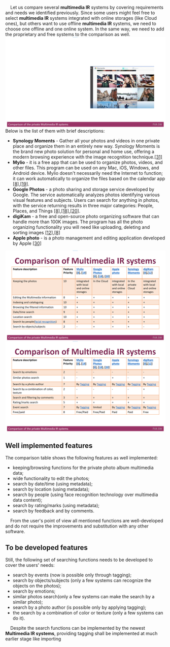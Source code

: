 &nbsp;&nbsp;&nbsp; Let us compare several **multimedia IR** systems by covering requirements and needs we identified previously. 
Since some users might feel free to select **multimedia IR** systems integrated with online storages (like Cloud ones), but others want to use offline **multimedia IR** systems, we need to choose one offline and one online system. 
In the same way, we need to add the proprietary and free systems to the comparison as well. 
<img src="Images/ComparisonoftheprivateMultimediaIRsystems.gif" alt="ComparisonoftheprivateMultimediaIRsystems.gif" />
Below is the list of them with brief descriptions:
* **Synology Moments** - Gather all your photos and videos in one private place and organize them in an entirely new way. Synology Moments is the brand new photo solution for personal and home use, offering a modern browsing experience with the image recognition technique.[[31]](./REFERENCES.md)
* **Mylio** - it is a free app that can be used to organize photos, videos, and other files. This program can be used on any Mac, iOS, Windows, and Android device. Mylio doesn't necessarily need the Internet to function; it can work automatically to organize the files based on the calendar app [[8]](./REFERENCES.md),[[19]](./REFERENCES.md).
* **Google Photos** - a photo sharing and storage service developed by Google. The service automatically analyzes photos identifying various visual features and subjects. Users can search for anything in photos, with the service returning results in three major categories: People, Places, and Things [[8]](./REFERENCES.md),[[18]](./REFERENCES.md),[[20]](./REFERENCES.md).
* **digiKam** - a free and open-source photo organizing software that can handle more than 100K images. The program has all the photo organizing functionality you will need like uploading, deleting and sorting images [[12]](./REFERENCES.md),[[8]](./REFERENCES.md)
* **Apple photo** - is a photo management and editing application developed by Apple [[30]](./REFERENCES.md)

<img src="Images/ComparisonofprivateMultimediaIRsystems.png" alt="ComparisonofprivateMultimediaIRsystems.png" />
<img src="Images/ComparisonofprivateMultimediaIRsystems2.png" alt="ComparisonofprivateMultimediaIRsystems2.png" />

## Well implemented features
The comparison table shows the following features as well implemented:

* keeping/browsing functions for the private photo album multimedia data;
* wide functionality to edit the photos;
* search by date/time (using metadata);
* search by location (using metadata);
* search by people (using face recognition technology over multimedia data content);
* search by rating/marks (using metadata);
* search by feedback and by comments.

&nbsp;&nbsp;&nbsp; From the user's point of view all mentioned functions are well-developed and do not require the improvements and substitution with any other software.

## To be developed features
Still, the following set of searching functions needs to be developed to cover the users' needs:

* search by events (now is possible only through tagging);
* search by objects/subjects (only a few systems can recognize the objects on the photos);
* search by emotions;
* similar photos search(only a few systems can make the search by a similar photo);
* search by a photo author (is possible only by applying tagging);
* the search by a combination of color or texture (only a few systems can do it).

&nbsp;&nbsp;&nbsp; Despite the search functions can be implemented by the newest **Multimedia IR systems**, providing tagging shall be implemented at much earlier stage like importing
